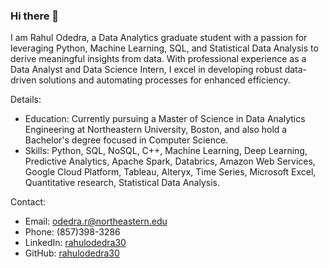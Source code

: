 ### Hi there 👋

I am Rahul Odedra, a Data Analytics graduate student with a passion for leveraging Python, Machine Learning, SQL, and Statistical Data Analysis to derive meaningful insights from data. With professional experience as a Data Analyst and Data Science Intern, I excel in developing robust data-driven solutions and automating processes for enhanced efficiency.

Details:
- Education: Currently pursuing a Master of Science in Data Analytics Engineering at Northeastern University, Boston, and also hold a Bachelor's degree focused in Computer Science.
- Skills: Python, SQL, NoSQL, C++, Machine Learning, Deep Learning, Predictive Analytics, Apache Spark, Databrics, Amazon Web Services, Google Cloud Platform, Tableau, Alteryx, Time Series, Microsoft Excel, Quantitative research, Statistical Data Analysis.

Contact:
- Email: odedra.r@northeastern.edu 
- Phone: (857)398-3286 
- LinkedIn: [rahulodedra30](https://www.linkedin.com/in/rahulodedra30) 
- GitHub: [rahulodedra30](https://github.com/rahulodedra30)
